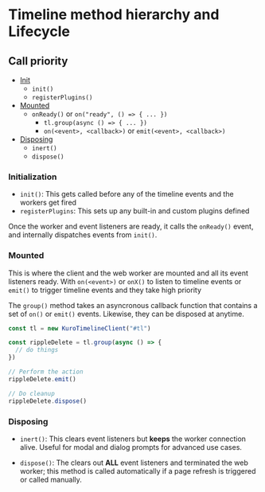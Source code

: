 # Timeline method hierarchy and Lifecycle

## Call priority

- [Init](#initialization)
  - `init()`
  - `registerPlugins()`
- [Mounted](#mounted)
  - `onReady()` or `on("ready", () => { ... })`
    - `tl.group(async () => { ... })`
    - `on(<event>, <callback>)` or `emit(<event>, <callback>)`
- [Disposing](#disposing)
  - `inert()`
  - `dispose()`

### Initialization

- `init()`: This gets called before any of the timeline events and the workers get fired
- `registerPlugins`: This sets up any built-in and custom plugins defined

Once the worker and event listeners are ready, it calls the `onReady()` event, and internally dispatches events from `init()`.

### Mounted

This is where the client and the web worker are mounted and all its event listeners ready. With `on(<event>)` or `onX()` to listen to timeline events or `emit()` to trigger timeline events and they take high priority

The `group()` method takes an asyncronous callback function that contains a set of `on()` or `emit()` events. Likewise, they can be disposed at anytime.

```ts
const tl = new KuroTimelineClient("#tl")

const rippleDelete = tl.group(async () => {
  // do things
})

// Perform the action
rippleDelete.emit()

// Do cleanup
rippleDelete.dispose()
```

### Disposing

- `inert()`: This clears event listeners but **keeps** the worker connection alive. Useful for modal and dialog prompts for advanced use cases.

- `dispose()`: The clears out **ALL** event listeners and terminated the web worker; this method is called automatically if a page refresh is triggered or called manually.